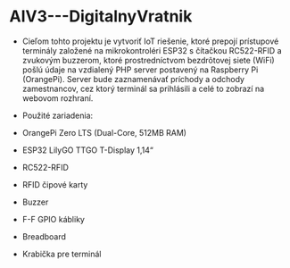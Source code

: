 # AIV3---DigitalnyVratnik

-	Cieľom tohto projektu je vytvoriť IoT riešenie, ktoré prepojí prístupové terminály založené na mikrokontroléri ESP32 s čítačkou RC522-RFID a zvukovým buzzerom, ktoré prostredníctvom bezdrôtovej siete (WiFi) pošlú údaje na vzdialený PHP server postavený na Raspberry Pi (OrangePi). Server bude zaznamenávať príchody a odchody zamestnancov, cez ktorý terminál sa prihlásili a celé to zobrazí na webovom rozhraní.

- Použité zariadenia:
- OrangePi Zero LTS (Dual-Core, 512MB RAM)
-	ESP32 LilyGO TTGO T-Display 1,14“
-	RC522-RFID
-	RFID čipové karty
-	Buzzer
-	F-F GPIO kábliky
-	Breadboard
-	Krabička pre terminál
